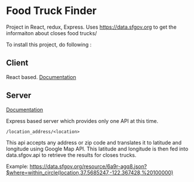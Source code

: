 # Food Truck Finder

Project in React, redux, Express. Uses https://data.sfgov.org to get the informaiton about closes food trucks/

To install this project, do following :


## Client

React based. [Documentation](client/README.md)


## Server
[Documentation](server/README.md)

Express based server which provides only one API at this time.

`/location_address/<location>`

This api accepts any address or zip code and translates it to
latitude and longitude using Google Map API. This latitude and longitude is then fed into data.sfgov.api to retrieve the results for closes trucks.

Example: https://data.sfgov.org/resource/6a9r-agq8.json?$where=within_circle(location,37.5685247,-122.367428,%20100000)
